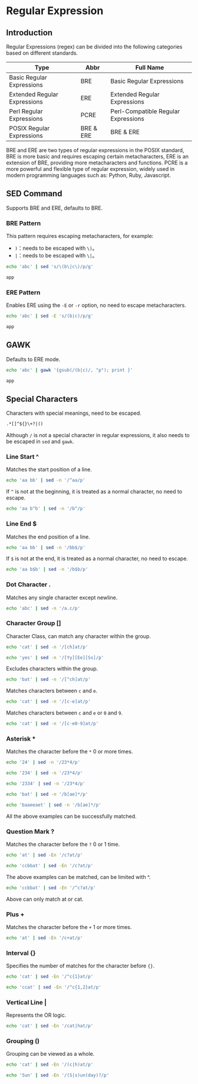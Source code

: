 # Regular Expression

## Introduction

Regular Expressions (regex) can be divided into the following categories based on different standards.

| Type | Abbr | Full Name |
| --- | --- | --- |
| Basic Regular Expressions | BRE | Basic Regular Expressions |
| Extended Regular Expressions | ERE | Extended Regular Expressions |
| Perl Regular Expressions | PCRE | Perl-Compatible Regular Expressions |
| POSIX Regular Expressions | BRE & ERE | BRE & ERE |

BRE and ERE are two types of regular expressions in the POSIX standard,
BRE is more basic and requires escaping certain metacharacters, ERE is an extension of BRE, providing more metacharacters and functions.
PCRE is a more powerful and flexible type of regular expression,
widely used in modern programming languages such as: Python, Ruby, Javascript.

## SED Command

Supports BRE and ERE, defaults to BRE.

### BRE Pattern

This pattern requires escaping metacharacters, for example:

* `)`：needs to be escaped with `\)`。
* `|`：needs to be escaped with `\|`。

```bash
echo 'abc' | sed 's/\(b\|c\)/p/g'
```

```txt
app
```

### ERE Pattern

Enables ERE using the `-E` or `-r` option, no need to escape metacharacters.

```bash
echo 'abc' | sed -E 's/(b|c)/p/g'
```

```txt
app
```

## GAWK

Defaults to ERE mode.

```bash
echo 'abc' | gawk '{gsub(/(b|c)/, "p"); print }'
```

```txt
app
```

## Special Characters

Characters with special meanings, need to be escaped.

```txt
.*[]^${}\+?|()
```

Although `/` is not a special character in regular expressions, it also needs to be escaped in `sed` and `gawk`.

### Line Start ^

Matches the start position of a line.

```bash
echo 'aa bb' | sed -n '/^aa/p'
```

If `^` is not at the beginning, it is treated as a normal character, no need to escape.

```bash
echo 'aa b^b' | sed -n '/b^/p'
```

### Line End $

Matches the end position of a line.

```bash
echo 'aa bb' | sed -n '/bb$/p'
```

If `$` is not at the end, it is treated as a normal character, no need to escape.

```bash
echo 'aa b$b' | sed -n '/b$b/p'
```

### Dot Character \.

Matches any single character except newline.

```bash
echo 'abc' | sed -n '/a.c/p'
```

### Character Group []

Character Class, can match any character within the group.

```bash
echo 'cat' | sed -n '/[ch]at/p'
```

```bash
echo 'yes' | sed -n '/[Yy][Ee][Ss]/p'
```

Excludes characters within the group.

```bash
echo 'bat' | sed -n '/[^ch]at/p'
```

Matches characters between `c` and `e`.

```bash
echo 'cat' | sed -n '/[c-e]at/p'
```

Matches characters between `c` and `e` or `0` and `9`.

```bash
echo 'cat' | sed -n '/[c-e0-9]at/p'
```

### Asterisk *

Matches the character before the `*` 0 or more times.

```bash
echo '24' | sed -n '/23*4/p'
```

```bash
echo '234' | sed -n '/23*4/p'
```

```bash
echo '2334' | sed -n '/23*4/p'
```

```bash
echo 'bat' | sed -n '/b[ae]*/p'
```

```bash
echo 'baaeeaet' | sed -n '/b[ae]*/p'
```

All the above examples can be successfully matched.

### Question Mark ?

Matches the character before the `?` 0 or 1 time.

```bash
echo 'at' | sed -En '/c?at/p'
```

```bash
echo 'ccbbat' | sed -En '/c?at/p'
```

The above examples can be matched, can be limited with ^.

```bash
echo 'ccbbat' | sed -En '/^c?at/p'
```

Above can only match at or cat.

### Plus +

Matches the character before the `+` 1 or more times.

```bash
echo 'at' | sed -En '/c+at/p'
```

### Interval {}

Specifies the number of matches for the character before `{}`.

```bash
echo 'cat' | sed -En '/^c{1}at/p'
```

```bash
echo 'ccat' | sed -En '/^c{1,2}at/p'
```

### Vertical Line |

Represents the OR logic.

```bash
echo 'cat' | sed -En '/cat|hat/p'
```

### Grouping ()

Grouping can be viewed as a whole.

```bash
echo 'cat' | sed -En '/(c|h)at/p'
```

```bash
echo 'Sun' | sed -En '/(S|s)un(day)?/p'
```
